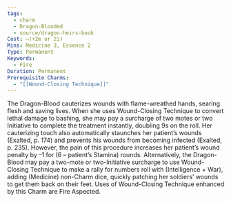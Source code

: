 ```yaml
---
tags:
  - charm
  - Dragon-Blooded
  - source/dragon-heirs-book
Cost: —(+2m or 2i)
Mins: Medicine 3, Essence 2
Type: Permanent
Keywords:
  - Fire
Duration: Permanent
Prerequisite Charms:
  - "[[Wound-Closing Technique]]"
---
```

The Dragon-Blood cauterizes wounds with flame-wreathed hands, searing flesh and saving lives. When she uses Wound-Closing Technique to convert lethal damage to bashing, she may pay a surcharge of two motes or two Initiative to complete the treatment instantly, doubling 9s on the roll. Her cauterizing touch also automatically staunches her patient’s wounds (Exalted, p. 174) and prevents his wounds from becoming infected (Exalted, p. 235). However, the pain of this procedure increases her patient’s wound penalty by –1 for (6 – patient’s Stamina) rounds.
Alternatively, the Dragon-Blood may pay a two-mote or two-Initiative surcharge to use Wound-Closing Technique to make a rally for numbers roll with (Intelligence + War), adding (Medicine) non-Charm dice, quickly patching her soldiers’ wounds to get them back on their feet.
Uses of Wound-Closing Technique enhanced by this Charm are Fire Aspected.